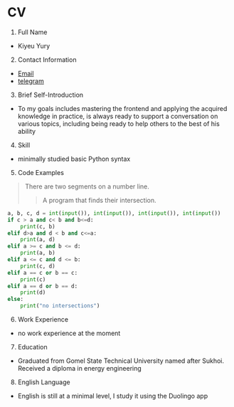 # CV
1. Full Name
- Kiyeu Yury 
2. Contact Information
- [Email](yury19981@gmail.com) 
- [telegram](https://t.me/YuryKiev) 
3. Brief Self-Introduction
- To my goals includes mastering the frontend and applying the acquired knowledge in practice, is always ready to support a conversation on various topics, including being ready to help others to the best of his ability
4. Skill
- minimally studied basic Python syntax
5. Code Examples
>There are two segments on a number line.
>>A program that finds their intersection.
```python
a, b, c, d = int(input()), int(input()), int(input()), int(input())
if c > a and c< b and b<=d:
    print(c, b)
elif d>a and d < b and c<=a:
    print(a, d)
elif a >= c and b <= d:
    print(a, b)
elif a <= c and d <= b:
    print(c, d)    
elif a == c or b == c:
    print(c)
elif a == d or b == d:
    print(d)
else:
    print("no intersections") 
```
6. Work Experience
- no work experience at the moment
7. Education
- Graduated from Gomel State Technical University named after Sukhoi. Received a diploma in energy engineering
8. English Language
- English is still at a minimal level, I study it using the Duolingo app
